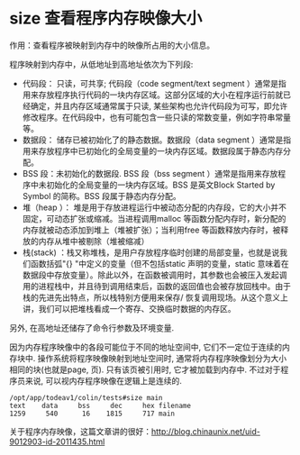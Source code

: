 # size 查看程序内存映像大小

作用：查看程序被映射到内存中的映像所占用的大小信息。

程序映射到内存中，从低地址到高地址依次为下列段:

- 代码段： 只读，可共享; 代码段（code segment/text segment
    ）通常是指用来存放程序执行代码的一块内存区域。这部分区域的大小在程序运行前就已经确定，并且内存区域通常属于只读,
    某些架构也允许代码段为可写，即允许修改程序。在代码段中，也有可能包含一些只读的常数变量，例如字符串常量等。
- 数据段： 储存已被初始化了的静态数据。数据段（data segment
    ）通常是指用来存放程序中已初始化的全局变量的一块内存区域。数据段属于静态内存分配。
- BSS 段：未初始化的数据段. BSS 段（bss segment
    ）通常是指用来存放程序中未初始化的全局变量的一块内存区域。BSS
    是英文Block Started by Symbol 的简称。BSS 段属于静态内存分配。
- 堆（heap ）：
    堆是用于存放进程运行中被动态分配的内存段，它的大小并不固定，可动态扩张或缩减。当进程调用malloc
    等函数分配内存时，新分配的内存就被动态添加到堆上（堆被扩张）；当利用free
    等函数释放内存时，被释放的内存从堆中被剔除（堆被缩减）
- 栈(stack)
    ：栈又称堆栈，是用户存放程序临时创建的局部变量，也就是说我们函数括弧"{}
    "中定义的变量（但不包括static 声明的变量，static
    意味着在数据段中存放变量）。除此以外，在函数被调用时，其参数也会被压入发起调用的进程栈中，并且待到调用结束后，函数的返回值也会被存放回栈中。由于栈的先进先出特点，所以栈特别方便用来保存/
    恢复调用现场。从这个意义上讲，我们可以把堆栈看成一个寄存、交换临时数据的内存区。

另外, 在高地址还储存了命令行参数及环境变量.

因为内存程序映像中的各段可能位于不同的地址空间中,
它们不一定位于连续的内存块中. 操作系统将程序映像映射到地址空间时,
通常将内存程序映像划分为大小相同的块(也就是page, 页). 只有该页被引用时,
它才被加载到内存中. 不过对于程序员来说,
可以视内存程序映像在逻辑上是连续的.

    /opt/app/todeav1/colin/tests#size main
    text    data     bss     dec     hex filename
    1259     540      16    1815     717 main

关于程序内存映像，这篇文章讲的很好：<http://blog.chinaunix.net/uid-9012903-id-2011435.html>
